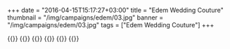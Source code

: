 +++
date = "2016-04-15T15:17:27+03:00"
title = "Edem Wedding Couture"
thumbnail = "/img/campaigns/edem/03.jpg"
banner = "/img/campaigns/edem/03.jpg"
tags = ["Edem Wedding Couture"]
+++

{{<mkimage src="/img/campaigns/edem/01.jpg">}}
{{<mkimage src="/img/campaigns/edem/02.jpg">}}
{{<mkimage src="/img/campaigns/edem/03.jpg">}}
{{<mkimage src="/img/campaigns/edem/04.jpg">}}
{{<mkimage src="/img/campaigns/edem/05.jpg">}}
{{<mkimage src="/img/campaigns/edem/06.jpg">}}
